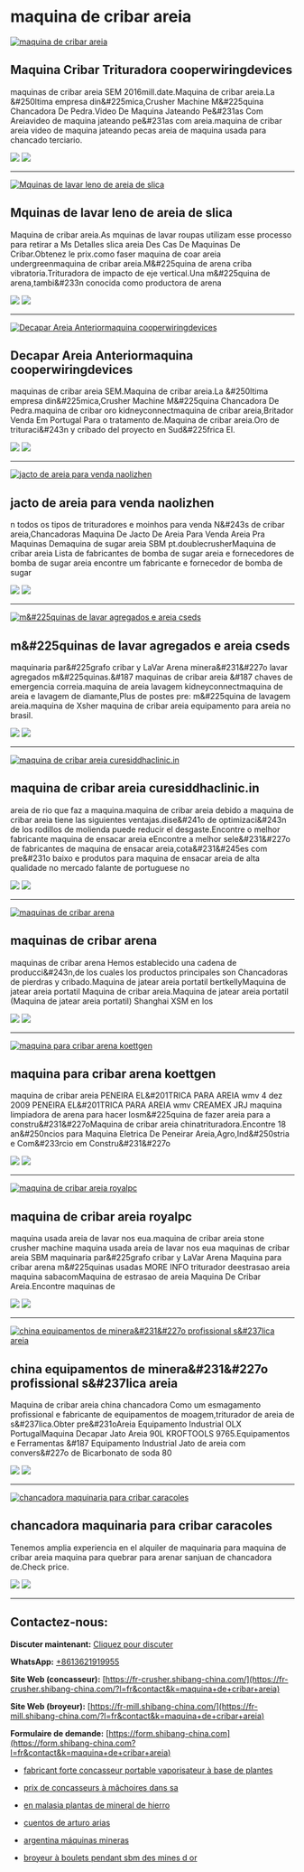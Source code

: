 # maquina de cribar areia

<a href="https://swt.shibang-china.com/?l=fr&img&k=maquina+de+cribar+areia" target="_blank">![maquina de cribar areia](http://static.shibang-china.com/all-800x300/800.jpg)</a>

## Maquina Cribar Trituradora cooperwiringdevices
maquinas de cribar areia SEM 2016mill.date.Maquina de cribar areia.La &#250ltima empresa din&#225mica,Crusher Machine M&#225quina Chancadora De Pedra.Video De Maquina Jateando Pe&#231as Com Areiavideo de maquina jateando pe&#231as com areia.maquina de cribar areia video de maquina jateando pecas areia de maquina usada para chancado terciario.


<a href="https://whatsapp.shibangsoft.com/WhatsApp.php" target="_blank" title="WhatsApp">![](http://static.shibang-china.com/icon/whatsapp.png)</a> <a href="https://swt.shibang-china.com/?l=fr&icon&k=maquina+de+cribar+areia" target="_blank">![](http://static.shibang-china.com/icon/chat-fr.png)</a>

---

<a href="https://swt.shibang-china.com/?l=fr&img&k=maquina+de+cribar+areia" target="_blank">![Mquinas de lavar leno de areia de slica](http://static.shibang-china.com/all-800x300/1058.jpg)</a>

## Mquinas de lavar leno de areia de slica
Maquina de cribar areia.As mquinas de lavar roupas utilizam esse processo para retirar a Ms Detalles slica areia Des Cas De Maquinas De Cribar.Obtenez le prix.como faser maquina de coar areia undergreenmaquina de cribar areia.M&#225quina de arena criba vibratoria.Trituradora de impacto de eje vertical.Una m&#225quina de arena,tambi&#233n conocida como productora de arena


<a href="https://whatsapp.shibangsoft.com/WhatsApp.php" target="_blank" title="WhatsApp">![](http://static.shibang-china.com/icon/whatsapp.png)</a> <a href="https://swt.shibang-china.com/?l=fr&icon&k=maquina+de+cribar+areia" target="_blank">![](http://static.shibang-china.com/icon/chat-fr.png)</a>

---

<a href="https://swt.shibang-china.com/?l=fr&img&k=maquina+de+cribar+areia" target="_blank">![Decapar Areia Anteriormaquina cooperwiringdevices](http://static.shibang-china.com/all-800x300/733.jpg)</a>

## Decapar Areia Anteriormaquina cooperwiringdevices
maquinas de cribar areia SEM.Maquina de cribar areia.La &#250ltima empresa din&#225mica,Crusher Machine M&#225quina Chancadora De Pedra.maquina de cribar oro kidneyconnectmaquina de cribar areia,Britador Venda Em Portugal Para o tratamento de.Maquina de cribar areia.Oro de trituraci&#243n y cribado del proyecto en Sud&#225frica El.


<a href="https://whatsapp.shibangsoft.com/WhatsApp.php" target="_blank" title="WhatsApp">![](http://static.shibang-china.com/icon/whatsapp.png)</a> <a href="https://swt.shibang-china.com/?l=fr&icon&k=maquina+de+cribar+areia" target="_blank">![](http://static.shibang-china.com/icon/chat-fr.png)</a>

---

<a href="https://swt.shibang-china.com/?l=fr&img&k=maquina+de+cribar+areia" target="_blank">![jacto de areia para venda naolizhen](http://static.shibang-china.com/all-800x300/1269.jpg)</a>

## jacto de areia para venda naolizhen
n todos os tipos de trituradores e moinhos para venda N&#243s de cribar areia,Chancadoras Maquina De Jacto De Areia Para Venda Areia Pra Maquinas Demaquina de sugar areia SBM pt.doublecrusherMaquina de cribar areia Lista de fabricantes de bomba de sugar areia e fornecedores de bomba de sugar areia encontre um fabricante e fornecedor de bomba de sugar


<a href="https://whatsapp.shibangsoft.com/WhatsApp.php" target="_blank" title="WhatsApp">![](http://static.shibang-china.com/icon/whatsapp.png)</a> <a href="https://swt.shibang-china.com/?l=fr&icon&k=maquina+de+cribar+areia" target="_blank">![](http://static.shibang-china.com/icon/chat-fr.png)</a>

---

<a href="https://swt.shibang-china.com/?l=fr&img&k=maquina+de+cribar+areia" target="_blank">![m&#225quinas de lavar agregados e areia cseds](http://static.shibang-china.com/all-800x300/196.jpg)</a>

## m&#225quinas de lavar agregados e areia cseds
maquinaria par&#225grafo cribar y LaVar Arena minera&#231&#227o lavar agregados m&#225quinas.&#187 maquinas de cribar areia &#187 chaves de emergencia correia.maquina de areia lavagem kidneyconnectmaquina de areia e lavagem de diamante,Plus de postes pre: m&#225quina de lavagem areia.maquina de Xsher maquina de cribar areia equipamento para areia no brasil.


<a href="https://whatsapp.shibangsoft.com/WhatsApp.php" target="_blank" title="WhatsApp">![](http://static.shibang-china.com/icon/whatsapp.png)</a> <a href="https://swt.shibang-china.com/?l=fr&icon&k=maquina+de+cribar+areia" target="_blank">![](http://static.shibang-china.com/icon/chat-fr.png)</a>

---

<a href="https://swt.shibang-china.com/?l=fr&img&k=maquina+de+cribar+areia" target="_blank">![maquina de cribar areia curesiddhaclinic.in](http://static.shibang-china.com/all-800x300/890.jpg)</a>

## maquina de cribar areia curesiddhaclinic.in
areia de rio que faz a maquina.maquina de cribar areia debido a maquina de cribar areia tiene las siguientes ventajas.dise&#241o de optimizaci&#243n de los rodillos de molienda puede reducir el desgaste.Encontre o melhor fabricante maquina de ensacar areia eEncontre a melhor sele&#231&#227o de fabricantes de maquina de ensacar areia,cota&#231&#245es com pre&#231o baixo e produtos para maquina de ensacar areia de alta qualidade no mercado falante de portuguese no


<a href="https://whatsapp.shibangsoft.com/WhatsApp.php" target="_blank" title="WhatsApp">![](http://static.shibang-china.com/icon/whatsapp.png)</a> <a href="https://swt.shibang-china.com/?l=fr&icon&k=maquina+de+cribar+areia" target="_blank">![](http://static.shibang-china.com/icon/chat-fr.png)</a>

---

<a href="https://swt.shibang-china.com/?l=fr&img&k=maquina+de+cribar+areia" target="_blank">![maquinas de cribar arena](http://static.shibang-china.com/all-800x300/1424.jpg)</a>

## maquinas de cribar arena
maquinas de cribar arena Hemos establecido una cadena de producci&#243n,de los cuales los productos principales son Chancadoras de pierdras y cribado.Maquina de jatear areia portatil bertkellyMaquina de jatear areia portatil Maquina de cribar areia.Maquina de jatear areia portatil (Maquina de jatear areia portatil) Shanghai XSM en los


<a href="https://whatsapp.shibangsoft.com/WhatsApp.php" target="_blank" title="WhatsApp">![](http://static.shibang-china.com/icon/whatsapp.png)</a> <a href="https://swt.shibang-china.com/?l=fr&icon&k=maquina+de+cribar+areia" target="_blank">![](http://static.shibang-china.com/icon/chat-fr.png)</a>

---

<a href="https://swt.shibang-china.com/?l=fr&img&k=maquina+de+cribar+areia" target="_blank">![maquina para cribar arena koettgen](http://static.shibang-china.com/all-800x300/924.jpg)</a>

## maquina para cribar arena koettgen
maquina de cribar areia PENEIRA EL&#201TRICA PARA AREIA wmv 4 dez 2009 PENEIRA EL&#201TRICA PARA AREIA wmv CREAMEX JRJ maquina limpiadora de arena para hacer losm&#225quina de fazer areia para a constru&#231&#227oMaquina de cribar areia chinatrituradora.Encontre 18 an&#250ncios para Maquina Eletrica De Peneirar Areia,Agro,Ind&#250stria e Com&#233rcio em Constru&#231&#227o


<a href="https://whatsapp.shibangsoft.com/WhatsApp.php" target="_blank" title="WhatsApp">![](http://static.shibang-china.com/icon/whatsapp.png)</a> <a href="https://swt.shibang-china.com/?l=fr&icon&k=maquina+de+cribar+areia" target="_blank">![](http://static.shibang-china.com/icon/chat-fr.png)</a>

---

<a href="https://swt.shibang-china.com/?l=fr&img&k=maquina+de+cribar+areia" target="_blank">![maquina de cribar areia royalpc](http://static.shibang-china.com/all-800x300/1531.jpg)</a>

## maquina de cribar areia royalpc
maquina usada areia de lavar nos eua.maquina de cribar areia stone crusher machine maquina usada areia de lavar nos eua maquinas de cribar areia SBM maquinaria par&#225grafo cribar y LaVar Arena Maquina para cribar arena m&#225quinas usadas MORE INFO triturador deestrasao areia maquina sabacomMaquina de estrasao de areia Maquina De Cribar Areia.Encontre maquinas de


<a href="https://whatsapp.shibangsoft.com/WhatsApp.php" target="_blank" title="WhatsApp">![](http://static.shibang-china.com/icon/whatsapp.png)</a> <a href="https://swt.shibang-china.com/?l=fr&icon&k=maquina+de+cribar+areia" target="_blank">![](http://static.shibang-china.com/icon/chat-fr.png)</a>

---

<a href="https://swt.shibang-china.com/?l=fr&img&k=maquina+de+cribar+areia" target="_blank">![china equipamentos de minera&#231&#227o profissional s&#237lica areia](http://static.shibang-china.com/all-800x300/461.jpg)</a>

## china equipamentos de minera&#231&#227o profissional s&#237lica areia
Maquina de cribar areia china chancadora Como um esmagamento profissional e fabricante de equipamentos de moagem,triturador de areia de s&#237lica.Obter pre&#231oAreia Equipamento Industrial OLX PortugalMaquina Decapar Jato Areia 90L KROFTOOLS 9765.Equipamentos e Ferramentas &#187 Equipamento Industrial Jato de areia com convers&#227o de Bicarbonato de soda 80


<a href="https://whatsapp.shibangsoft.com/WhatsApp.php" target="_blank" title="WhatsApp">![](http://static.shibang-china.com/icon/whatsapp.png)</a> <a href="https://swt.shibang-china.com/?l=fr&icon&k=maquina+de+cribar+areia" target="_blank">![](http://static.shibang-china.com/icon/chat-fr.png)</a>

---

<a href="https://swt.shibang-china.com/?l=fr&img&k=maquina+de+cribar+areia" target="_blank">![chancadora maquinaria para cribar caracoles](http://static.shibang-china.com/all-800x300/243.jpg)</a>

## chancadora maquinaria para cribar caracoles
Tenemos amplia experiencia en el alquiler de maquinaria para maquina de cribar areia maquina para quebrar para arenar sanjuan de chancadora de.Check price.

<a href="https://whatsapp.shibangsoft.com/WhatsApp.php" target="_blank" title="WhatsApp">![](http://static.shibang-china.com/icon/whatsapp.png)</a> <a href="https://swt.shibang-china.com/?l=fr&icon&k=maquina+de+cribar+areia" target="_blank">![](http://static.shibang-china.com/icon/chat-fr.png)</a>

---
## Contactez-nous:

**Discuter maintenant:** [Cliquez pour discuter](https://swt.shibang-china.com?l=fr&contact&k=maquina+de+cribar+areia)

**WhatsApp:**  [+8613621919955](https://whatsapp.shibangsoft.com/WhatsApp.php)

**Site Web (concasseur):** [https://fr-crusher.shibang-china.com/](https://fr-crusher.shibang-china.com/?l=fr&contact&k=maquina+de+cribar+areia)

**Site Web (broyeur):** [https://fr-mill.shibang-china.com/](https://fr-mill.shibang-china.com/?l=fr&contact&k=maquina+de+cribar+areia)

**Formulaire de demande:** [https://form.shibang-china.com](https://form.shibang-china.com?l=fr&contact&k=maquina+de+cribar+areia)

* [fabricant forte concasseur portable vaporisateur à base de plantes](../61/fabricant%20forte%20concasseur%20portable%20vaporisateur%20%C3%A0%20base%20de%20plantes.md)

* [prix de concasseurs à mâchoires dans sa](../65/prix%20de%20concasseurs%20%C3%A0%20m%C3%A2choires%20dans%20sa.md)

* [en malasia plantas de mineral de hierro](../64/en%20malasia%20plantas%20de%20mineral%20de%20hierro.md)

* [cuentos de arturo arias](../65/cuentos%20de%20arturo%20arias.md)

* [argentina máquinas mineras](../62/argentina%20m%C3%A1quinas%20mineras.md)

* [broyeur à boulets pendant sbm des mines d or](../65/broyeur%20%C3%A0%20boulets%20pendant%20sbm%20des%20mines%20d%20or.md)
